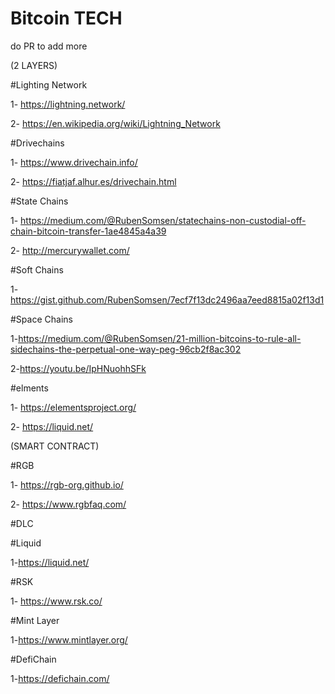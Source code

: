 # Bitcoin TECH 
do PR to add more 

(2 LAYERS)

#Lighting Network

1- https://lightning.network/

2- https://en.wikipedia.org/wiki/Lightning_Network


#Drivechains

1- https://www.drivechain.info/

2- https://fiatjaf.alhur.es/drivechain.html

#State Chains

1- https://medium.com/@RubenSomsen/statechains-non-custodial-off-chain-bitcoin-transfer-1ae4845a4a39

2- http://mercurywallet.com/

#Soft Chains 

1-https://gist.github.com/RubenSomsen/7ecf7f13dc2496aa7eed8815a02f13d1

#Space Chains 

1-https://medium.com/@RubenSomsen/21-million-bitcoins-to-rule-all-sidechains-the-perpetual-one-way-peg-96cb2f8ac302

2-https://youtu.be/IpHNuohhSFk

#elments 

1- https://elementsproject.org/

2- https://liquid.net/

(SMART CONTRACT)

#RGB

1- https://rgb-org.github.io/

2- https://www.rgbfaq.com/

#DLC

#Liquid 

1-https://liquid.net/

#RSK

1- https://www.rsk.co/

#Mint Layer 

1-https://www.mintlayer.org/

#DefiChain

1-https://defichain.com/


